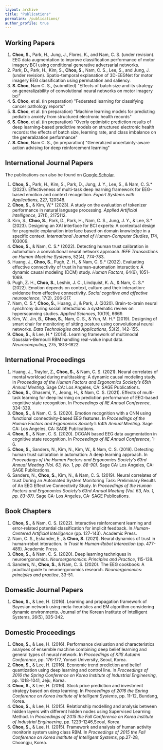 ```yaml
---
layout: archive
title: "Publications"
permalink: /publications/
author_profile: true
---
```

## **Working Papers**
1. **Choo, S.**, Park, H., Jung, J., Flores, K., and Nam, C. S. (under revision). EEG data augmentation to improve classification performance of motor imagery BCI using conditional generative adversarial networks.
1. Park, D., Park, H., Kim, S., **Choo, S.**, Nam, C. S., Lee, S., and Jung, J. (under revision). Spatio-temporal explanation of 3D-EEGNet for motor imagery EEG classification using permutation and saliency.
1. **S. Choo**, Nam C. S., (submitted) "Effects of batch size and its strategy on generalizability of convolutional neural networks on motor imagery bci"
1. **S. Choo**, et al. (in preparation) "Federated learning for classifying cancer pathology reports"
1. **S. Choo**, et al. (in preparation) "Machine learning models for predicting pediatric anxiety from structured electronic health records"
1. **S. Choo**, et al. (in preparation) "Overly optimistic prediction results of deep learning-based predictive models on structured electronic health records: the effects of batch size, learning rate, and class imbalance on the generalization performance"
1. **S. Choo**, Nam C. S., (in preparation) "Generalized uncertainty-aware action advising for deep reinforcement learning"

## **International Journal Papers**
The publications can also be found on [Google Scholar](https://scholar.google.com/citations?hl=en&user=X393_rsAAAAJ&view_op=list_works&sortby=pubdate).
1. **Choo, S.**, Park, H., Kim, S., Park, D., Jung, J. Y., Lee, S., & Nam, C. S.\* (2023). Effectiveness of multi-task deep learning framework for EEG-based emotion and context recognition. _Expert Systems with Applications_, 227, 120348.
1. **Choo, S.**, & Kim, W.\* (2023). A study on the evaluation of tokenizer performance in natural language processing. _Applied Artificial Intelligence_, 37(1), 2175112.
1. Kim, S., **Choo, S.**, Park, D., Park, H., Nam, C. S., Jung, J. Y., & Lee, S.\* (2023). Designing an XAI interface for BCI experts: A contextual design for pragmatic explanation interface based on domain knowledge in a specific context. _International Journal of Human-Computer Studies_, 174, 103009.
1. **Choo, S.**, & Nam, C. S.\* (2022). Detecting human trust calibration in automation: a convolutional neural network approach. _IEEE Transactions on Human-Machine Systems_, 52(4), 774-783.
1. Huang, J., **Choo, S.**, Pugh, Z. H., & Nam, C. S.\* (2022). Evaluating effective connectivity of trust in human–automation interaction: A dynamic causal modeling (DCM) study. _Human Factors_, 64(6), 1051-1069.
1. Pugh, Z. H., **Choo, S.**, Leshin, J. C., Lindquist, K. A., & Nam, C. S.\* (2022). Emotion depends on context, culture and their interaction: evidence from effective connectivity. _Social cognitive and affective neuroscience_, 17(2), 206-217.
1. Nam, C. S.\*, **Choo, S.**, Huang, J., & Park, J. (2020). Brain-to-brain neural synchrony during social interactions: a systematic review on hyperscanning studies. _Applied Sciences_, 10(19), 6669.
1. Kim, W., Jin, B., **Choo, S.**, Nam, C. S., & Yun, M. H.\* (2019). Designing of smart chair for monitoring of sitting posture using convolutional neural networks. _Data Technologies and Applications_, 53(2), 142-155.
1. **Choo, S.**, & Lee, H.\* (2018). Learning framework of multimodal Gaussian–Bernoulli RBM handling real-value input data. _Neurocomputing_, 275, 1813-1822.

## **International Proceedings**
1. Huang, J., Traylor, Z., **Choo, S.**, & Nam, C. S. (2021). Neural correlates of mental workload during multitasking: A dynamic causal modeling study. In _Proceedings of the Human Factors and Ergonomics Society’s 65th Annual Meeting_. Sage CA: Los Angeles, CA: SAGE Publications. 
1. **Choo, S.**, Ghasemi, Y., Jeong, H., & Nam, C. S. (2021). Effects of multi-task learning for deep learning on prediction performance of EEG-based cognitive state recognition. In _Proceedings of IIE Annual Conference_, 334-339. 
1. **Choo, S.**, & Nam, C. S. (2020). Emotion recognition with a CNN using functional connectivity-based EEG features. In _Proceedings of the Human Factors and Ergonomics Society’s 64th Annual Meeting_. Sage CA: Los Angeles, CA: SAGE Publications.
1. **Choo, S.**, & Nam, C. S. (2020). DCGAN based EEG data augmentation in cognitive state recognition. In _Proceedings of IIE Annual Conference_, 1-6.
1. **Choo, S.**, Sanders, N., Kim, N., Kim, W., & Nam, C. S. (2019). Detecting human trust calibration in automation: A deep learning approach. In _Proceedings of the Human Factors and Ergonomics Society’s 63rd Annual Meeting (Vol. 63, No. 1, pp. 88-90)_. Sage CA: Los Angeles, CA: SAGE Publications.
1. Sanders, N., **Choo, S.**, Kim, N., & Nam, C. S. (2019). Neural correlates of trust During an Automated System Monitoring Task: Preliminary Results of An EEG Effective Connectivity Study. In _Proceedings of the Human Factors and Ergonomics Society’s 63rd Annual Meeting (Vol. 63, No. 1, pp. 83-87)_. Sage CA: Los Angeles, CA: SAGE Publications.

## **Book Chapters**
1. **Choo, S.**, & Nam, C. S. (2022). Interactive reinforcement learning and error-related potential classification for implicit feedback. In _Human-Centered Artificial Intelligence_ (pp. 127-143). Academic Press.
1. Nam, C. S., Eskander, E., & **Choo, S.** (2021). Neural dynamics of trust in human-robot interaction. In _Trust in Human-Robot Interaction_ (pp. 477-489). Academic Press.
1. **Choo, S.**, & Nam, C. S. (2020). Deep learning techniques in neuroergonomics. _Neuroergonomics: Principles and Practice_, 115-138.
1. Sanders, N., **Choo, S.**, & Nam, C. S. (2020). The EEG cookbook: A practical guide to neuroergonomics research. _Neuroergonomics: principles and practice_, 33-51.

## **Domestic Journal Papers**
1. **Choo, S.**, & Lee, H. (2016). Learning and propagation framework of Bayesian network using meta-heuristics and EM algorithm considering dynamic environments. Journal of the Korean Institute of Intelligent Systems, 26(5), 335-342.

## **Domestic Proceedings**
1. **Choo, S.**, & Lee, H. (2016). Performance dvaluation and characteristics analyses of ensemble machine combining deep belief learning and general types of neural network. In _Proceedings of KIIS Autumn Conference_, pp. 176-177, Yonsei University, Seoul, Korea.
1. **Choo, S.**, & Lee, H. (2016). Economic trend prediction and belief quantization using deep learning and control line. In _Proceedings of 2016 the Spring Conference on Korea Institute of Industrial Engineering_, pp. 1018-1041, Jeju, Korea. 
1. **Choo, S.**, & Lee, H. (2016). Stock price prediction and investment strategy based on deep learning. In _Proceedings of 2016 the Spring Conference on Korea Institute of Intelligent Systems_, pp. 11-12, Bundang, Korea. 
1. **Choo, S.**, & Lee, H. (2015). Relationship modelling and analysis between hidden layers with different hidden nodes using Supervised Learning Method. In _Proceedings of 2015 the Fall Conference on Korea Institute of Industrial Engineering_, pp. 1223-1246,Seoul, Korea. 
1. **Choo, S.**, & Lee, H. (2015). Framework and analysis of human activity monitorin system using class RBM. In _Proceedings of 2015 the Fall Conference on Korea Institute of Intelligent Systems_, pp.27-28, Choongju, Korea. 

